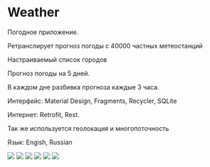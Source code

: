 # Weather

Погодное приложение.

Ретранслирует прогноз погоды с 40000 частных метеостанций

Настраиваемый список городов 

Прогноз погоды на 5 дней.

В каждом дне разбивка прогноза каждые 3 часа.

Интерфейс: Material Design, Fragments, Recycler, SQLite

Интернет: Retrofit, Rest.

Так же используется геолокация и многопоточность

Язык: Engish, Russian

![](screen1.png)
![](screen2.png)
![](screen3.png)
![](screen4.png)
![](screen5.png)
![](screen6.png)
